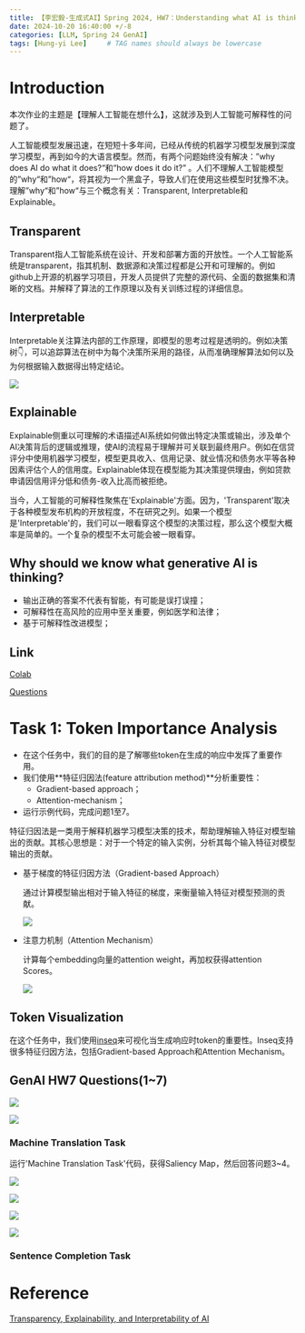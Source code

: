 ```yaml
---
title: 【李宏毅-生成式AI】Spring 2024, HW7：Understanding what AI is thinking
date: 2024-10-20 16:40:00 +/-8
categories: [LLM, Spring 24 GenAI]
tags: [Hung-yi Lee]     # TAG names should always be lowercase
---
```


# Introduction

本次作业的主题是【理解人工智能在想什么】，这就涉及到人工智能可解释性的问题了。

人工智能模型发展迅速，在短短十多年间，已经从传统的机器学习模型发展到深度学习模型，再到如今的大语言模型。然而，有两个问题始终没有解决：”why does AI do what it does?“和“how does it do it?” 。人们不理解人工智能模型的”why“和”how“，将其视为一个黑盒子，导致人们在使用这些模型时犹豫不决。理解”why“和”how“与三个概念有关：Transparent, Interpretable和Explainable。

## Transparent

Transparent指人工智能系统在设计、开发和部署方面的开放性。一个人工智能系统是transparent，指其机制、数据源和决策过程都是公开和可理解的。例如github上开源的机器学习项目，开发人员提供了完整的源代码、全面的数据集和清晰的文档。并解释了算法的工作原理以及有关训练过程的详细信息。

## Interpretable

Interpretable关注算法内部的工作原理，即模型的思考过程是透明的。例如决策树👇，可以追踪算法在树中为每个决策所采用的路径，从而准确理解算法如何以及为何根据输入数据得出特定结论。

![](../assets/images/Hung-yi_Lee/Decision_tree_model.png)

## Explainable

Explainable侧重以可理解的术语描述AI系统如何做出特定决策或输出，涉及单个AI决策背后的逻辑或推理，使AI的流程易于理解并可关联到最终用户。例如在信贷评分中使用机器学习模型，模型更具收入、信用记录、就业情况和债务水平等各种因素评估个人的信用度。Explainable体现在模型能为其决策提供理由，例如贷款申请因信用评分低和债务-收入比高而被拒绝。

当今，人工智能的可解释性聚焦在'Explainable'方面。因为，'Transparent'取决于各种模型发布机构的开放程度，不在研究之列。如果一个模型是'Interpretable'的，我们可以一眼看穿这个模型的决策过程，那么这个模型大概率是简单的。一个复杂的模型不太可能会被一眼看穿。

## Why should we know what generative AI is thinking?

- 输出正确的答案不代表有智能，有可能是误打误撞；
- 可解释性在高风险的应用中至关重要，例如医学和法律；
- 基于可解释性改进模型；

## Link

[Colab](https://colab.research.google.com/drive/1iORu8cc7dPzooVGNwsGidQ4xIAyDxF6x?usp=sharing)

[Questions](https://hackmd.io/@reu7cWRzREKcA7gfMs6hxw/SyOYywp6a)

# Task 1: Token Importance Analysis

- 在这个任务中，我们的目的是了解哪些token在生成的响应中发挥了重要作用。
- 我们使用**特征归因法(feature attribution method)**分析重要性：
  - Gradient-based approach；
  - Attention-mechanism；
- 运行示例代码，完成问题1至7。

特征归因法是一类用于解释机器学习模型决策的技术，帮助理解输入特征对模型输出的贡献。其核心思想是：对于一个特定的输入实例，分析其每个输入特征对模型输出的贡献。

- 基于梯度的特征归因方法（Gradient-based Approach）

  通过计算模型输出相对于输入特征的梯度，来衡量输入特征对模型预测的贡献。

  ![](../assets/images/Hung-yi_Lee/hw7-1.PNG)

- 注意力机制（Attention Mechanism）

  计算每个embedding向量的attention weight，再加权获得attention Scores。

  ![](../assets/images/Hung-yi_Lee/hw7-2.PNG)

## Token Visualization

在这个任务中，我们使用[inseq](https://github.com/inseq-team/inseq/)来可视化当生成响应时token的重要性。Inseq支持很多特征归因方法，包括Gradient-based Approach和Attention Mechanism。

## GenAI HW7 Questions(1~7)

![](../assets/images/Hung-yi_Lee/hw7-3.PNG)

![](../assets/images/Hung-yi_Lee/hw7-4.PNG)

### Machine Translation Task

运行'Machine Translation Task'代码，获得Saliency Map，然后回答问题3~4。

![](../assets/images/Hung-yi_Lee/hw7-6.PNG)

![](../assets/images/Hung-yi_Lee/hw7-7.PNG)

![](../assets/images/Hung-yi_Lee/hw7-5.PNG)

![](../assets/images/Hung-yi_Lee/hw7-8.PNG)

### Sentence Completion Task



# Reference

[Transparency, Explainability, and Interpretability of AI](https://www.cimplifi.com/resources/transparency-explainability-and-interpretability-of-ai/)



